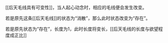 [[后天毛线具有可变性]]，当人起心动念时，相应的毛线便会发生改变。

若是原先这条[[后天毛线]]的状态为“消散”，那么此时状态改变为“存在”。

若是原先状态为“存在”，长度为1，此时长度将变长，[[后天毛线的长度与欲望程度成正比]]

